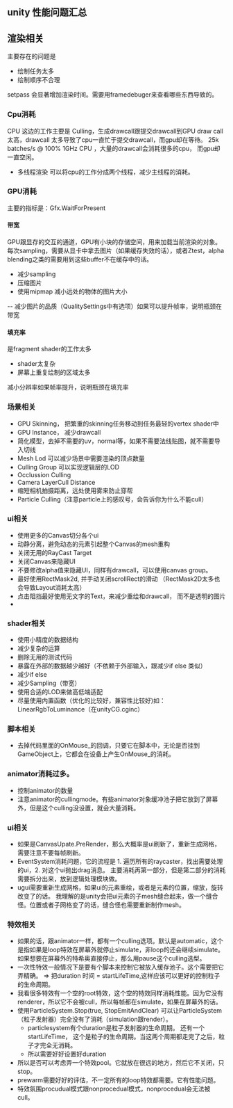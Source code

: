## unity 性能问题汇总

## 渲染相关
主要存在的问题是
- 绘制任务太多
- 绘制顺序不合理

setpass 会显著增加渲染时间。需要用framedebuger来查看哪些东西导致的。

### Cpu消耗
CPU 这边的工作主要是 Culling，生成drawcall跟提交drawcall到GPU
draw call 太高，drawcall 太多导致了cpu一直忙于提交drawcall，而gpu却在等待。
25k batches/s @ 100% 1GHz CPU ，大量的drawcall会消耗很多的cpu， 而gpu却一直空闲。

- 多线程渲染 可以将cpu的工作分成两个线程，减少主线程的消耗。

### GPU消耗
主要的指标是：Gfx.WaitForPresent

#### 带宽
GPU跟显存的交互的通道，GPU有小块的存储空间，用来加载当前渲染的对象。
每次sampling，需要从显卡中拿去图片（如果缓存失效的话），或者Ztest，alpha blending之类的需要用到这些buffer不在缓存中的话。
- 减少sampling
- 压缩图片
- 使用mipmap 减小远处的物体的图片大小

-- 减少图片的品质（QualitySettings中有选项）如果可以提升帧率，说明瓶颈在带宽

#### 填充率
是fragment shader的工作太多
- shader太复杂
- 屏幕上重复绘制的区域太多

减小分辨率如果帧率提升，说明瓶颈在填充率

### 场景相关

- GPU Skinning， 把繁重的skinning任务移动到任务最轻的vertex shader中
- GPU Instance， 减少drawcall
- 简化模型，去掉不需要的uv，normal等，如果不需要法线贴图，就不需要导入切线
- Mesh Lod 可以减少场景中需要渲染的顶点数量
- Culling Group 可以实现逻辑层的LOD 
- Occlussion Culling 
- Camera LayerCull Distance
- 缩短相机拍摄距离，远处使用雾来防止穿帮
- Particle Culling（注意particle上的感叹号，会告诉你为什么不能cull）

### ui相关

- 使用更多的Canvas切分各个ui
- 动静分离，避免动态的元素引起整个Canvas的mesh重构
- 关闭无用的RayCast Target
- 关闭Canvas来隐藏UI
- 不要修改alpha值来隐藏UI，同样有drawcall，可以使用canvas group。
- 最好使用RectMask2d, 并手动关闭scrollRect的滑动 （RectMask2D太多也会导致Layout消耗太高）
- 点击阻挡最好使用无文字的Text，来减少重绘和drawcall， 而不是透明的图片
- 

### shader相关

- 使用小精度的数据结构
- 减少复杂的运算
- 删除无用的测试代码
- 暴露在外部的数据越少越好（不依赖于外部输入，跟减少if else 类似）
- 减少if else
- 减少Sampling（带宽）
- 使用合适的LOD来做高低端适配
- 尽量使用内置函数（优化的比较好，兼容性比较好)如：LinearRgbToLuminance（在unityCG.cginc）


### 脚本相关
- 去掉代码里面的OnMouse_的回调，只要它在脚本中，无论是否挂到GameObject上，它都会在设备上产生OnMouse_的消耗。

### animator消耗过多。
- 控制animator的数量
- 注意animator的cullingmode。有些animator对象缓冲池子把它放到了屏幕外，但是这个culling没设置，就会大量消耗。

### ui相关
- 如果是CanvasUpate.PreRender，那么大概率是ui刷新了，重新生成网格，需要注意不要每帧刷新。
- EventSystem消耗问题，它的流程是 1. 遍历所有的raycaster，找出需要处理的ui，2. 对这个ui抛出drag消息。 主要消耗再第一部分，但是第二部分的消耗需要拆分出来，放到逻辑处理模块做。
- ugui需要重新生成网格，如果ui的元素重绘，或者是元素的位置，缩放，旋转改变了的话。 我理解的是unity会把ui元素的子mesh缝合起来，做一个缝合怪。位置或者子网格变了的话，缝合怪也需要重新制作mesh。


### 特效相关
- 如果的话，跟animator一样，都有一个culling选项。默认是automatic，这个是指如果是loop特效在屏幕外就停止simulate，非loop的还会继续simulate。如果想要在屏幕外的特希奥直接停止，那么用pause这个culling选型。
- 一次性特效一般情况下是要有个脚本来控制它被放入缓存池子。这个需要把它弄精确。 => 把duration 时间 = startLifeTime,这样应该可以更好的控制粒子的生命周期。
- 我看很多特效有一个空的root特效，这个空的特效同样消耗性能。因为它没有renderer，所以它不会被cull，所以每帧都在simulate，如果在屏幕外的话。
- 使用ParticleSystem.Stop(true, StopEmitAndClear) 可以让ParticleSystem（粒子发射器）完全没有了消耗（simulation跟render）。
    - particlesystem有个duration是粒子发射器的生命周期。 还有一个startLifeTime， 这个是粒子的生命周期。当这两个周期都走完了之后，粒子才完全无消耗。
    - 所以需要好好设置好duration
- 所以是否可以考虑弄一个特效pool。它就放在很远的地方，然后它不关闭，只stop。
- prewarm需要好好的评估，不一定所有的loop特效都需要。它有性能问题。
- 特效氛围procudual模式跟nonprocedual模式，nonprocedual会无法被cull。
